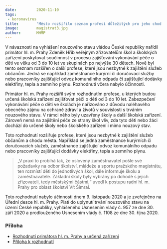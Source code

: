 ```yaml
---
date:         2020-11-10
tags:         
 - koronavirus
title:        "Město rozšířilo seznam profesí důležitých pro jeho chod. Dětem zaměstnanců bude poskytnuta péče"
image: 	      magistrat3.jpg
author:       MHMP
---
```


V návaznosti na vyhlášení nouzového stavu vládou České republiky nařídil primátor hl. m. Prahy Zdeněk Hřib veřejným zřizovatelům škol a školských zařízení poskytovat součinnost v procesu zajišťování vykonávání péče o děti ve věku od 3 do 10 let ve skupinách po nejvýše 30 dětech. Nově byl tento seznam rozšířen o další profese, které jsou nezbytné k zajištění služeb občanům. Jedná se například zaměstnance kurýrní či doručovací služby nebo pracovníky zajišťující odvoz komunálního odpadu či zajišťující dodávky elektřiny, tepla a zemního plynu. Rozhodnutí včera nabylo účinnosti.

Primátor hl. m. Prahy rozšířil svým rozhodnutím profese, u kterých budou určená školská zařízení zajišťovat péči o děti od 3 do 10 let. Zabezpečení vykonávání péče o děti ve školách je nařizováno z důvodu naléhavého obecného zájmu na ochraně zdraví a životů v souvislosti s trváním nouzového stavu. V rámci něho byly uzavřeny školy a další školská zařízení. Zároveň nemá na zajištění péče ze strany škol vliv, zda tyto děti nebo žáci dochází do určené školy nebo školského zařízení i mimo nouzový stav.

Toto rozhodnutí rozšiřuje profese, které jsou nezbytné k zajištění služeb občanům a chodu města. Například se jedná zaměstnance kurýrních či doručovacích služeb, zaměstnance zajišťující odvoz komunálního odpadu nebo pracovníky zajišťující dodávky elektřiny, tepla a zemního plynu.

> „V praxi to probíhá tak, že oslovený zaměstnavatel pošle své požadavky na odbor školství, mládeže a sportu pražského magistrátu, ten rozmístí děti do jednotlivých škol, dále informuje školu a zaměstnavatele. Základní školy byly vybrány po dohodě s jejich zřizovateli, tedy městskými částmi,“ uvedl k postupu radní hl. m. Prahy pro oblast školství Vít Šimral.

Toto rozhodnutí nabylo účinnosti dnem 9. listopadu 2020 a je zveřejněno na Úřední desce hl. m. Prahy. Platí do uplynutí trvání nouzového stavu na území České republiky, vyhlášeného Usnesením vlády č. 957 ze dne 30. září 2020 a prodlouženého Usnesením vlády č. 1108 ze dne 30. října 2020.

### Příloha

* [Rozhodnutí primátora hl. m. Prahy a určená zařízení](/assets/pdf/dec.pdf)
* [Příloha k rozhodnutí](/assets/pdf/dec1.pdf)
